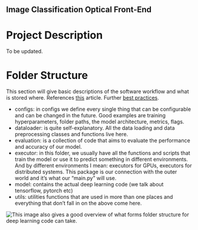 ## Image Classification Optical Front-End

# Project Description
To be updated.

# Folder Structure
This section will give basic descriptions of the software workflow and what is stored where.
References [this](https://theaisummer.com/best-practices-deep-learning-code/) article.
Further [best practices](https://neptune.ai/blog/how-to-organize-deep-learning-projects-best-practices).

- configs: in configs we define every single thing that can be configurable and can be changed in the future. Good examples are training hyperparameters, folder paths, the model architecture, metrics, flags.
- dataloader: is quite self-explanatory. All the data loading and data preprocessing classes and functions live here.
- evaluation: is a collection of code that aims to evaluate the performance and accuracy of our model.
- executor: in this folder, we usually have all the functions and scripts that train the model or use it to predict something in different environments. And by different environments I mean: executors for GPUs, executors for distributed systems. This package is our connection with the outer world and it’s what our “main.py” will use.
- model: contains the actual deep learning code (we talk about tensorflow, pytorch etc)
- utils: utilities functions that are used in more than one places and everything that don’t fall in on the above come here.

![This image](https://i0.wp.com/neptune.ai/wp-content/uploads/2022/10/DL-project-directory.png) also gives a good overview of what forms folder structure for deep learning code can take.